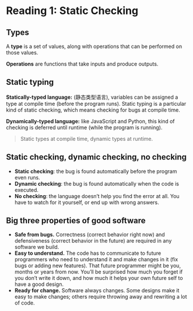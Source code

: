 # Reading 1: Static Checking

## Types

A **type** is a set of values, along with operations that can be performed on those values.

**Operations** are functions that take inputs and produce outputs.

## Static typing

**Statically-typed language:** (静态类型语言), variables can be assigned a type at compile time (before the program runs). Static typing is a particular kind of static checking, which means checking for bugs at compile time.

**Dynamically-typed language:** like JavaScript and Python, this kind of checking is deferred until runtime (while the program is running).

> Static types at compile time, dynamic types at runtime.

## Static checking, dynamic checking, no checking

- **Static checking**: the bug is found automatically before the program even runs.
- **Dynamic checking**: the bug is found automatically when the code is executed.
- **No checking**: the language doesn’t help you find the error at all. You have to watch for it yourself, or end up with wrong answers.

## Big three properties of good software

- **Safe from bugs.** Correctness (correct behavior right now) and defensiveness (correct behavior in the future) are required in any software we build.
- **Easy to understand.** The code has to communicate to future programmers who need to understand it and make changes in it (fix bugs or adding new features). That future programmer might be you, months or years from now. You’ll be surprised how much you forget if you don’t write it down, and how much it helps your own future self to have a good design.
- **Ready for change.** Software always changes. Some designs make it easy to make changes; others require throwing away and rewriting a lot of code.

